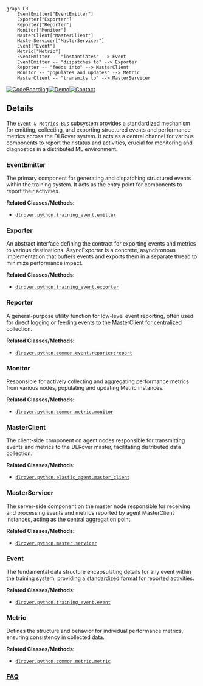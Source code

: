 ```mermaid
graph LR
    EventEmitter["EventEmitter"]
    Exporter["Exporter"]
    Reporter["Reporter"]
    Monitor["Monitor"]
    MasterClient["MasterClient"]
    MasterServicer["MasterServicer"]
    Event["Event"]
    Metric["Metric"]
    EventEmitter -- "instantiates" --> Event
    EventEmitter -- "dispatches to" --> Exporter
    Reporter -- "feeds into" --> MasterClient
    Monitor -- "populates and updates" --> Metric
    MasterClient -- "transmits to" --> MasterServicer
```

[![CodeBoarding](https://img.shields.io/badge/Generated%20by-CodeBoarding-9cf?style=flat-square)](https://github.com/CodeBoarding/GeneratedOnBoardings)[![Demo](https://img.shields.io/badge/Try%20our-Demo-blue?style=flat-square)](https://www.codeboarding.org/demo)[![Contact](https://img.shields.io/badge/Contact%20us%20-%20contact@codeboarding.org-lightgrey?style=flat-square)](mailto:contact@codeboarding.org)

## Details

The `Event & Metrics Bus` subsystem provides a standardized mechanism for emitting, collecting, and exporting structured events and performance metrics across the DLRover system. It acts as a central channel for various components to report their status and activities, crucial for monitoring and diagnostics in a distributed ML environment.

### EventEmitter
The primary component for generating and dispatching structured events within the training system. It acts as the entry point for components to report their activities.


**Related Classes/Methods**:

- <a href="https://github.com/intelligent-machine-learning/dlrover/blob/master/dlrover/python/training_event/emitter.py" target="_blank" rel="noopener noreferrer">`dlrover.python.training_event.emitter`</a>


### Exporter
An abstract interface defining the contract for exporting events and metrics to various destinations. AsyncExporter is a concrete, asynchronous implementation that buffers events and exports them in a separate thread to minimize performance impact.


**Related Classes/Methods**:

- <a href="https://github.com/intelligent-machine-learning/dlrover/blob/master/dlrover/python/training_event/exporter.py" target="_blank" rel="noopener noreferrer">`dlrover.python.training_event.exporter`</a>


### Reporter
A general-purpose utility function for low-level event reporting, often used for direct logging or feeding events to the MasterClient for centralized collection.


**Related Classes/Methods**:

- <a href="https://github.com/intelligent-machine-learning/dlrover/blob/master/dlrover/python/common/event/reporter.py" target="_blank" rel="noopener noreferrer">`dlrover.python.common.event.reporter:report`</a>


### Monitor
Responsible for actively collecting and aggregating performance metrics from various nodes, populating and updating Metric instances.


**Related Classes/Methods**:

- <a href="https://github.com/intelligent-machine-learning/dlrover/blob/master/dlrover/python/common/metric/monitor.py" target="_blank" rel="noopener noreferrer">`dlrover.python.common.metric.monitor`</a>


### MasterClient
The client-side component on agent nodes responsible for transmitting events and metrics to the DLRover master, facilitating distributed data collection.


**Related Classes/Methods**:

- <a href="https://github.com/intelligent-machine-learning/dlrover/blob/master/dlrover/python/elastic_agent/master_client.py" target="_blank" rel="noopener noreferrer">`dlrover.python.elastic_agent.master_client`</a>


### MasterServicer
The server-side component on the master node responsible for receiving and processing events and metrics reported by agent MasterClient instances, acting as the central aggregation point.


**Related Classes/Methods**:

- <a href="https://github.com/intelligent-machine-learning/dlrover/blob/master/dlrover/python/master/servicer.py" target="_blank" rel="noopener noreferrer">`dlrover.python.master.servicer`</a>


### Event
The fundamental data structure encapsulating details for any event within the training system, providing a standardized format for reported activities.


**Related Classes/Methods**:

- <a href="https://github.com/intelligent-machine-learning/dlrover/blob/master/dlrover/python/training_event/event.py" target="_blank" rel="noopener noreferrer">`dlrover.python.training_event.event`</a>


### Metric
Defines the structure and behavior for individual performance metrics, ensuring consistency in collected data.


**Related Classes/Methods**:

- <a href="https://github.com/intelligent-machine-learning/dlrover/blob/master/dlrover/python/common/metric/metric.py" target="_blank" rel="noopener noreferrer">`dlrover.python.common.metric.metric`</a>




### [FAQ](https://github.com/CodeBoarding/GeneratedOnBoardings/tree/main?tab=readme-ov-file#faq)